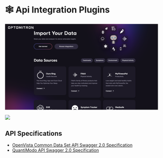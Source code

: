 # 🕸 Api Integration Plugins

![](<../../assets/aggregation/data-import (3).PNG>)

![](importer-plugins.PNG)

## API Specifications

* [OpenVista Common Data Set API Swagger 2.0 Specification](open-vista-common-data-set-api-v1.0.0-swagger-2.0.json)
* [QuantiModo API Swagger 2.0 Specification](https://docs.quantimo.do)
